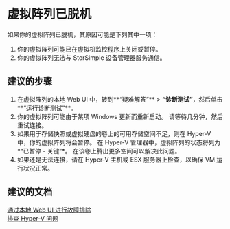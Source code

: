 <properties
    pageTitle="My virtual array is offline"
    description="虚拟阵列已脱机"
    service="microsoft.storsimple"
    resource="managers"
    authors="anbacker"
    displayOrder="4"
    selfHelpType="resource"
    supportTopicIds=""
    resourceTags=""
    productPesIds=""
    cloudEnvironments="public"
/>


# 虚拟阵列已脱机
如果你的虚拟阵列已脱机，其原因可能是下列其中一项： <br>
1. 你的虚拟阵列可能已在虚拟机监控程序上关闭或暂停。 <br>
2. 你的虚拟阵列无法与 StorSimple 设备管理器服务通信。

## **建议的步骤**
1. 在虚拟阵列的本地 Web UI 中，转到**“疑难解答”** > **“诊断测试”**，然后单击**“运行诊断测试”**。
2. 你的虚拟阵列可能由于某项 Windows 更新而重新启动。 请等待几分钟，然后重试连接。
3. 如果用于存储快照或虚拟硬盘的卷上的可用存储空间不足，则在 Hyper-V 中，你的虚拟阵列将会暂停。 在 Hyper-V 管理器中，虚拟阵列的状态将列为*“已暂停 - 关键”*。 在该卷上腾出更多空间可以解决此问题。
4. 如果还是无法连接，请在 Hyper-V 主机或 ESX 服务器上检查，以确保 VM 运行状况正常。


## **建议的文档**
[通过本地 Web UI 进行故障排除](https://aka.ms/storsimple-troubleshoot-diagnostics)<br>
[排查 Hyper-V 问题](https://technet.microsoft.com/en-us/library/cc742454.aspx)



<!--HONumber=Jul16_HO4-->


